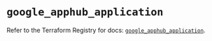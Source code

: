 # `google_apphub_application`

Refer to the Terraform Registry for docs: [`google_apphub_application`](https://registry.terraform.io/providers/hashicorp/google/6.36.1/docs/resources/apphub_application).
